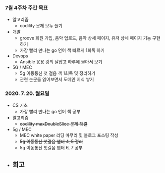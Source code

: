 ### 7월 4주차 주간 목표
- 알고리즘
  - codility 문제 모두 풀기
- 개발
  - groove 회원 가입, 음악 업로드, 음악 상세 페이지, 유저 상세 페이지 기능 구현하기
  - 가장 빨리 만나는 go 언어 책 빠르게 1회독 하기
- Devops
  - Ansible 응용 강의 날잡고 하루에 몰아서 보기
- 5G / MEC
  - 5g 이동통신 첫 걸음 책 1회독 및 정리하기
  - 관련 논문들 읽어보면서 도메인 지식 쌓기

### 2020. 7. 20. 월요일
- CS 기초
  - 가장 빨리 만나는 go 언어 책 공부
- 알고리즘
  - ~~codility maxDoubleSlice 문제 해결~~
- 5g / MEC
  - MEC white paper 리딩 마무리 및 블로그 포스팅 작성
  - ~~5g 이동통신 첫걸음 챕터 4, 5 정리~~
  - 5g 이동통신 첫걸음 챕터 6, 7 공부
- 회고
  - 
